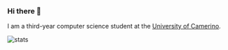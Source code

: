 ### Hi there 👋

I am a third-year computer science student at the [University of Camerino](https://www.unicam.it/).

![stats](https://github-readme-stats.vercel.app/api/top-langs/?username=xpieroxk&layout=compact)

